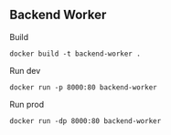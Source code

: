 ## Backend Worker


Build 

`
docker build -t backend-worker .
`

Run dev

`
docker run -p 8000:80 backend-worker
`

Run prod

`
docker run -dp 8000:80 backend-worker
`